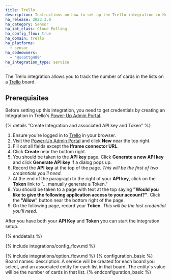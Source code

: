 ```yaml
---
title: Trello
description: Instructions on how to set up the Trello integration in Home Assistant.
ha_release: 2023.3.0
ha_category: Sensor
ha_iot_class: Cloud Polling
ha_config_flow: true
ha_domain: trello
ha_platforms:
  - sensor
ha_codeowners:
  - '@scottg489'
ha_integration_type: service
---
```


The Trello integration allows you to track the number of cards in the lists on a [Trello](https://trello.com/) board.

## Prerequisites

Before setting up this integration, you need to get credentials by creating an Integration in Trello's
[Power-Up Admin Portal](https://trello.com/power-ups/admin/).

{% details "Create Integration and associated API key and Token" %}

1. Ensure you're logged in to [Trello](https://trello.com/) in your browser.
2. Visit the [Power-Up Admin Portal](https://trello.com/power-ups/admin/) and click **New** near the top right.
3. Fill out all fields except the **Iframe connector URL**.
4. Click **Create** near the bottom right.
5. You should be taken to the **API key** page. Click **Generate a new API key** and click **Generate API key** if a
   dialog pops up.
6. Record the **API key** at the top of the page. *This will be the first of two credentials you'll need.*
7. At the end of the paragraph to the right of your **API key**, click on the **Token** link to "... manually generate a Token."
8. You should be taken to a page with text at the top saying **"Would you like to give the following application access to your account?"**.
   Click the **"Allow"** button near the bottom right of the page.
9. On the following page, record your **Token**. *This will be the last credential you'll need.*

After you have both your **API Key** and **Token** you can start the integration setup.

{% enddetails %}


{% include integrations/config_flow.md %}

{% include integrations/option_flow.md %}
{% configuration_basic %}
Board names:
  description: A service will be created for each board you select, and an associated entity for each list in that board. The entity's value will be the number of cards in that list.
{% endconfiguration_basic %}
